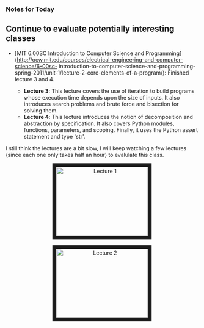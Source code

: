### Notes for Today

## Continue to evaluate potentially interesting classes

* [MIT 6.00SC Introduction to Computer Science and Programming](http://ocw.mit.edu/courses/electrical-engineering-and-computer-science/6-00sc-         introduction-to-computer-science-and-programming-spring-2011/unit-1/lecture-2-core-elements-of-a-program/): Finished lecture 3 and 4.
 
     * **Lecture 3**: This lecture covers the use of iteration to build programs whose execution time depends upon the size of inputs. It also introduces      search problems and brute force and bisection for solving them.
     * **Lecture 4**: This lecture introduces the notion of decomposition and abstraction by specification. It also covers Python modules, functions,          parameters, and scoping. Finally, it uses the Python assert statement and type 'str'.

I still think the lectures are a bit slow, I will keep watching a few lectures (since each one only takes half an hour) to evalulate this class.

<p align="center"><a href="http://www.youtube.com/watch?feature=player_embedded&v=ggxY20cXql8
           " target="_blank"><img src="http://img.youtube.com/vi/ggxY20cXql8/0.jpg"
                 alt="Lecture 1" width="240" height="180" border="10" align="middle" /></a></p>

<p align="center"><a href="http://www.youtube.com/watch?feature=player_embedded&v=Mx0uXIBD-yA
                       " target="_blank"><img src="http://img.youtube.com/vi/Mx0uXIBD-yA/0.jpg"
                             alt="Lecture 2" width="240" height="180" border="10" align="middle" /></a></p>










